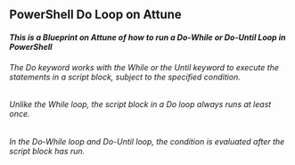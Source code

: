 ## **PowerShell Do Loop on Attune**

#### ***This is a Blueprint on Attune of how to run a Do-While or Do-Until Loop in PowerShell***

###### *The Do keyword works with the While or the Until keyword to execute the statements in a script block, subject to the specified condition.*

###### *Unlike the While loop, the script block in a Do loop always runs at least once.*

###### *In the Do-While loop and Do-Until loop, the condition is evaluated after the script block has run.*